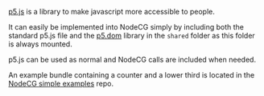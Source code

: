 [p5.js](https://p5js.org/) is a library to make javascript more accessible to people.

It can easily be implemented into NodeCG simply by including both the standard p5.js file and the [p5.dom](https://p5js.org/reference/#/libraries/p5.dom) library in the `shared` folder as this folder is always mounted.

p5.js can be used as normal and NodeCG calls are included when needed.

An example bundle containing a counter and a lower third is located in the [NodeCG simple examples](https://github.com/nodecg/nodecg-simple-examples) repo.
